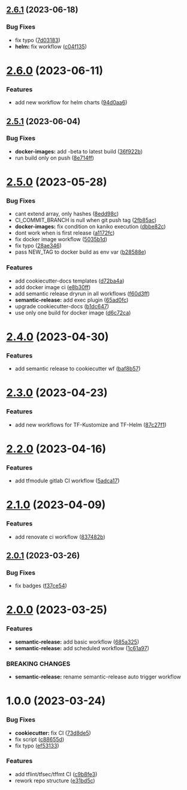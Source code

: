 ## [2.6.1](https://git.sk5.io/skale-5/gitlab-ci/compare/v2.6.0...v2.6.1) (2023-06-18)


### Bug Fixes

* fix typo ([7d03183](https://git.sk5.io/skale-5/gitlab-ci/commit/7d0318333bc128d75151d8358cc5cb28a77534a3))
* **helm:** fix workflow ([c04f135](https://git.sk5.io/skale-5/gitlab-ci/commit/c04f13539c6f3a31ca2bd93c9e39350df0e502d2))

# [2.6.0](https://git.sk5.io/skale-5/gitlab-ci/compare/v2.5.1...v2.6.0) (2023-06-11)


### Features

* add new workflow for helm charts ([94d0aa6](https://git.sk5.io/skale-5/gitlab-ci/commit/94d0aa61c0af87eb360c00fc27d43cdae493c0c5))

## [2.5.1](https://git.sk5.io/skale-5/gitlab-ci/compare/v2.5.0...v2.5.1) (2023-06-04)


### Bug Fixes

* **docker-images:** add -beta to latest build ([36f922b](https://git.sk5.io/skale-5/gitlab-ci/commit/36f922b0fac77d60e5fa65da855532a25a0281f5))
* run build only on push ([8e714ff](https://git.sk5.io/skale-5/gitlab-ci/commit/8e714ff9fd919d743566c1766a4c971253b84310))

# [2.5.0](https://git.sk5.io/skale-5/gitlab-ci/compare/v2.4.0...v2.5.0) (2023-05-28)


### Bug Fixes

* cant extend array, only hashes ([8edd98c](https://git.sk5.io/skale-5/gitlab-ci/commit/8edd98cbd6ebfcc0c659bc82ae075267fb2bcb33))
* CI_COMMIT_BRANCH is null when git push tag ([2fb85ac](https://git.sk5.io/skale-5/gitlab-ci/commit/2fb85ac0ef105c734e6b9a610c2bde378d376140))
* **docker-images:** fix condition on kaniko execution ([dbbe82c](https://git.sk5.io/skale-5/gitlab-ci/commit/dbbe82c3395f1b374cbc2f90d264f19dd1eeb7af))
* dont work when is first release ([a1172fc](https://git.sk5.io/skale-5/gitlab-ci/commit/a1172fcf0dbc1d14132ab1437d185ecdc6462a9c))
* fix docker image workflow ([5035b1d](https://git.sk5.io/skale-5/gitlab-ci/commit/5035b1deb78726bd47123353197c273c89bb1c58))
* fix typo ([28ae346](https://git.sk5.io/skale-5/gitlab-ci/commit/28ae346162cf5a1793b0de048b656f884ffccc9c))
* pass NEW_TAG to docker build as env var ([b28588e](https://git.sk5.io/skale-5/gitlab-ci/commit/b28588ee917d9971508bf0694a7a2408a46f2501))


### Features

* add cookiecutter-docs templates ([d72ba4a](https://git.sk5.io/skale-5/gitlab-ci/commit/d72ba4a91fe80da777fea81f5a2facf902e17996))
* add docker image ci ([e8b30ff](https://git.sk5.io/skale-5/gitlab-ci/commit/e8b30fff764cf87cca2b29885f83459f888ae3d7))
* add semantic release dryrun in all workflows ([f60d3ff](https://git.sk5.io/skale-5/gitlab-ci/commit/f60d3ffd361d799017aba78081d47a6eba8d7d24))
* **semantic-release:** add exec plugin ([65ad0fc](https://git.sk5.io/skale-5/gitlab-ci/commit/65ad0fcbc803cc9327761d525d987481e67eb0b8))
* upgrade cookiecutter-docs ([b1dc647](https://git.sk5.io/skale-5/gitlab-ci/commit/b1dc64779e5841ed9b755206ebc1d8e89d480493))
* use only one build for docker image ([d6c72ca](https://git.sk5.io/skale-5/gitlab-ci/commit/d6c72ca41cd1b29b4c3df6299d5009b5254da874))

# [2.4.0](https://git.sk5.io/skale-5/gitlab-ci/compare/v2.3.0...v2.4.0) (2023-04-30)


### Features

* add semantic release to cookiecutter wf ([baf8b57](https://git.sk5.io/skale-5/gitlab-ci/commit/baf8b572a76f1f37a2bf5e1173acfdb385276291))

# [2.3.0](https://git.sk5.io/skale-5/gitlab-ci/compare/v2.2.0...v2.3.0) (2023-04-23)


### Features

* add new workflows for TF-Kustomize and TF-Helm ([87c27f1](https://git.sk5.io/skale-5/gitlab-ci/commit/87c27f1ef63c9842dfc7a90a0b4a912bda042153))

# [2.2.0](https://git.sk5.io/skale-5/gitlab-ci/compare/v2.1.0...v2.2.0) (2023-04-16)


### Features

* add tfmodule gitlab CI workflow ([5adca17](https://git.sk5.io/skale-5/gitlab-ci/commit/5adca1731e77ba9c4fb5629563555ac2ee7e24b0))

# [2.1.0](https://git.sk5.io/skale-5/gitlab-ci/compare/v2.0.1...v2.1.0) (2023-04-09)


### Features

* add renovate ci workflow ([837482b](https://git.sk5.io/skale-5/gitlab-ci/commit/837482b720d94344c123550c8597e0728537be21))

## [2.0.1](https://git.sk5.io/skale-5/gitlab-ci/compare/v2.0.0...v2.0.1) (2023-03-26)


### Bug Fixes

* fix badges ([f37ce54](https://git.sk5.io/skale-5/gitlab-ci/commit/f37ce548e051f132ef7f92252308adfbdca416b4))

# [2.0.0](https://git.sk5.io/skale-5/gitlab-ci/compare/v1.0.0...v2.0.0) (2023-03-25)


### Features

* **semantic-release:** add basic workflow ([685a325](https://git.sk5.io/skale-5/gitlab-ci/commit/685a325fec4c84bf294a7d83a7ec8ce1106c98de))
* **semantic-release:** add scheduled workflow ([1c61a97](https://git.sk5.io/skale-5/gitlab-ci/commit/1c61a97d18ad8525edcc7b69193c2c9785ec7a55))


### BREAKING CHANGES

* **semantic-release:** rename semantic-release auto trigger workflow

# 1.0.0 (2023-03-24)


### Bug Fixes

* **cookiecutter:** fix CI ([73d8de5](https://git.sk5.io/skale-5/gitlab-ci/commit/73d8de55cb640c28910559df29e8707c7159f914))
* fix script ([c88655d](https://git.sk5.io/skale-5/gitlab-ci/commit/c88655d50d4ffceebbbda65e599d8a98a73e6c18))
* fix typo ([ef53133](https://git.sk5.io/skale-5/gitlab-ci/commit/ef53133d7f9b1f75d8ed696b3c41012cdccd376a))


### Features

* add tflint/tfsec/tffmt CI ([c9b8fe3](https://git.sk5.io/skale-5/gitlab-ci/commit/c9b8fe3567584d19fcaeaded88600717d0355a24))
* rework repo structure ([e31bd5c](https://git.sk5.io/skale-5/gitlab-ci/commit/e31bd5c956f55d032ce1b6d3458d5862e96d5117))
